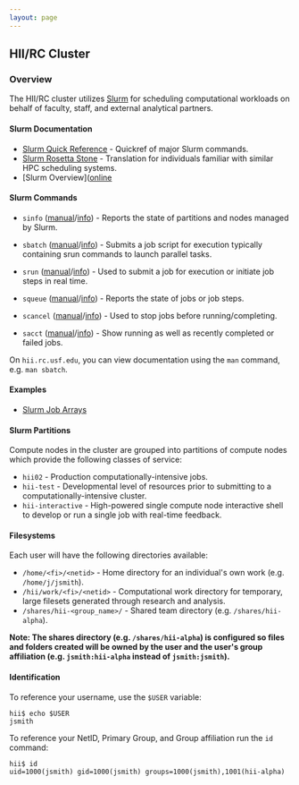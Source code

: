 ```yaml
---
layout: page
---
```


## HII/RC Cluster

### Overview

The HII/RC cluster utilizes [Slurm](http://slurm.schedmd.com) for scheduling
computational workloads on behalf of faculty, staff, and external analytical partners.

#### Slurm Documentation

- [Slurm Quick Reference](http://slurm.schedmd.com/pdfs/summary.pdf) - Quickref of major Slurm commands.
- [Slurm Rosetta Stone](http://slurm.schedmd.com/rosetta.pdf) - Translation for individuals familiar with similar HPC scheduling systems.
- [Slurm Overview]([online](http://slurm.schedmd.com/slurm.html)

#### Slurm Commands

- `sinfo` ([manual](http://slurm.schedmd.com/sinfo.html)/[info](sinfo.html)) -
   Reports the state of partitions and nodes managed by Slurm.

- `sbatch` ([manual](http://slurm.schedmd.com/sinfo.html)/[info](sbatch.html)) -
   Submits a job script for execution typically containing srun commands to launch parallel tasks.

- `srun`  ([manual](http://slurm.schedmd.com/sinfo.html)/[info](srun.html)) - Used to submit a job for execution or initiate job steps in real time.

- `squeue` ([manual](http://slurm.schedmd.com/sinfo.html)/[info](squeue.html)) -
  Reports the state of jobs or job steps.

- `scancel` ([manual](http://slurm.schedmd.com/sinfo.html)/[info](scancel.html)) -
   Used to stop jobs before running/completing.

- `sacct` ([manual](http://slurm.schedmd.com/sinfo.html)/[info](sacct.html)) -
   Show running as well as recently completed or failed jobs.

On `hii.rc.usf.edu`, you can view documentation using the `man` command, e.g. `man sbatch`.

#### Examples

- [Slurm Job Arrays](slurm-arrays.html)

#### Slurm Partitions

Compute nodes in the cluster are grouped into partitions of compute nodes which provide the following classes of service:

- `hii02` - Production computationally-intensive jobs.
- `hii-test` - Developmental level of resources prior to submitting to a computationally-intensive cluster.
- `hii-interactive` - High-powered single compute node interactive shell to develop or run a single job with real-time feedback.

#### Filesystems

Each user will have the following directories available:

- `/home/<fi>/<netid>` - Home directory for an individual's own work (e.g. `/home/j/jsmith`).
- `/hii/work/<fi>/<netid>` - Computational work directory for temporary, large filesets generated through research and analysis.
- `/shares/hii-<group_name>/` - Shared team directory (e.g. `/shares/hii-alpha`).

**Note: The shares directory (e.g. `/shares/hii-alpha`)
  is configured so files and folders created will be owned by the user and the user's group affiliation
  (e.g. `jsmith:hii-alpha` instead of `jsmith:jsmith`).**

#### Identification

To reference your username, use the `$USER` variable:

```
hii$ echo $USER
jsmith
```

To reference your NetID, Primary Group, and Group affiliation run the `id` command:

```
hii$ id
uid=1000(jsmith) gid=1000(jsmith) groups=1000(jsmith),1001(hii-alpha)
```
